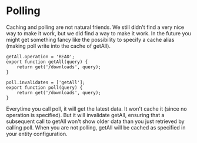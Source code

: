 # Polling
Caching and polling are not natural friends. We still didn't find a very nice way to make it work, but we did find a way to make it work. In the future you might get something fancy like the possibility to specify a cache alias (making poll write into the cache of getAll).

```
getAll.operation = 'READ';
export function getAll(query) {
    return get('/downloads', query);
}

poll.invalidates = ['getAll'];
export function poll(query) {
    return get('/downloads', query);
}
```

Everytime you call poll, it will get the latest data. It won't cache it (since no operation is specified). But it will invalidate getAll, ensuring that a subsequent call to getAll won't show older data than you just retrieved by calling poll. When you are not polling, getAll will be cached as specified in your entity configuration.
